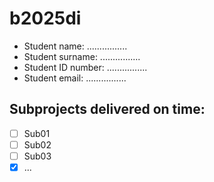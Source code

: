 # b2025di

* Student name: ................
* Student surname: ................
* Student ID number: ................
* Student email: ................

## Subprojects delivered on time:
- [ ] Sub01
- [ ] Sub02
- [ ] Sub03
- [x] ...
